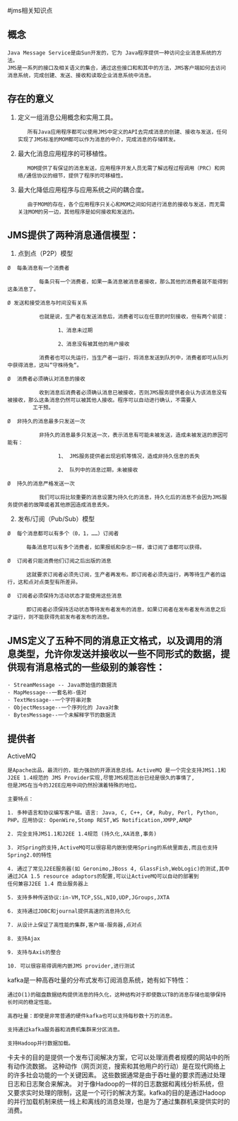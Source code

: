 #jms相关知识点
## 概念
	Java Message Service是由Sun开发的，它为 Java程序提供一种访问企业消息系统的方法。
	JMS是一系列的接口及相关语义的集合，通过这些接口和和其中的方法，JMS客户端如何去访问消息系统，完成创建、发送、接收和读取企业消息系统中消息。 
## 存在的意义
1. 定义一组消息公用概念和实用工具。
	
	      所有Java应用程序都可以使用JMS中定义的API去完成消息的创建、接收与发送，任何实现了JMS标准的MOM都可以作为消息的中介，完成消息的存储转发。
2. 最大化消息应用程序的可移植性。

	      MOM提供了有保证的消息发送，应用程序开发人员无需了解远程过程调用（PRC）和网络/通信协议的细节，提供了程序的可移植性。
3. 最大化降低应用程序与应用系统之间的耦合度。

	      由于MOM的存在，各个应用程序只关心和MOM之间如何进行消息的接收与发送，而无需关注MOM的另一边，其他程序是如何接收和发送的。
## JMS提供了两种消息通信模型：

   1.  点到点（P2P）模型
   
	Ø  每条消息有一个消费者
		
		      每条只有一个消费者，如果一条消息被消息者接收，那么其他的消费者就不能得到这条消息了。
		
	Ø 发送和接受消息与时间没有关系
		
		      也就是说，生产者在发送消息后，消费者可以在任意的时刻接收，但有两个前提：
		
		            1、消息未过期
		
		            2、消息没有被其他的用户接收
		
		      消费者也可以先运行，当生产者一运行，将消息发送到队列中，消费者即可从队列中获得消息，这叫“守株待兔“。
		
	Ø  消费者必须确认对消息的接收
		
		      收到消息后消费者必须确认消息已被接收，否则JMS服务提供者会认为该消息没有被接收，那么这条消息仍然可以被其他人接收。程序可以自动进行确认，不需要人
			工干预。
		
	Ø  非持久的消息最多只发送一次
		
		      非持久的消息最多只发送一次，表示消息有可能未被发送，造成未被发送的原因可能有：
		
		            1、 JMS服务提供者出现宕机等情况，造成非持久信息的丢失
		
		            2、 队列中的消息过期，未被接收
		
	Ø  持久的消息严格发送一次
		
		      我们可以将比较重要的消息设置为持久化的消息，持久化后的消息不会因为JMS服务提供者的故障或者其他原因造成消息丢失。

   2.  发布/订阅（Pub/Sub）模型
	
	Ø  每个消息都可以有多个（0，1，……）订阅者
	
	      每条消息可以有多个消费者，如果报纸和杂志一样，谁订阅了谁都可以获得。
	
	Ø  订阅者只能消费他们订阅之后出版的消息
	
	      这就要求订阅者必须先订阅，生产者再发布。即订阅者必须先运行，再等待生产者的运行，这和点对点类型有所差异。
	
	Ø  订阅者必须保持为活动状态才能使用这些消息
	
	      即订阅者必须保持活动状态等待发布者发布的消息，如果订阅者在发布者发布消息之后才运行，则不能获得先前发布者发布的消息。


## JMS定义了五种不同的消息正文格式，以及调用的消息类型，允许你发送并接收以一些不同形式的数据，提供现有消息格式的一些级别的兼容性：

	· StreamMessage -- Java原始值的数据流
	· MapMessage--一套名称-值对
	· TextMessage--一个字符串对象
	· ObjectMessage--一个序列化的 Java对象
	· BytesMessage--一个未解释字节的数据流

## 提供者
ActiveMQ 

	是Apache出品，最流行的，能力强劲的开源消息总线。ActiveMQ 是一个完全支持JMS1.1和J2EE 1.4规范的 JMS Provider实现,尽管JMS规范出台已经是很久的事情了,
	但是JMS在当今的J2EE应用中间仍然扮演着特殊的地位。

	主要特点：
	
	1. 多种语言和协议编写客户端。语言: Java, C, C++, C#, Ruby, Perl, Python, PHP。应用协议: OpenWire,Stomp REST,WS Notification,XMPP,AMQP
	
	2. 完全支持JMS1.1和J2EE 1.4规范 (持久化,XA消息,事务)
	
	3. 对Spring的支持,ActiveMQ可以很容易内嵌到使用Spring的系统里面去,而且也支持Spring2.0的特性
	
	4. 通过了常见J2EE服务器(如 Geronimo,JBoss 4, GlassFish,WebLogic)的测试,其中通过JCA 1.5 resource adaptors的配置,可以让ActiveMQ可以自动的部署到
	任何兼容J2EE 1.4 商业服务器上
	
	5. 支持多种传送协议:in-VM,TCP,SSL,NIO,UDP,JGroups,JXTA
	
	6. 支持通过JDBC和journal提供高速的消息持久化
	
	7. 从设计上保证了高性能的集群,客户端-服务器,点对点
	
	8. 支持Ajax
	
	9. 支持与Axis的整合

	10. 可以很容易得调用内嵌JMS provider,进行测试

kafka是一种高吞吐量的分布式发布订阅消息系统，她有如下特性：

    通过O(1)的磁盘数据结构提供消息的持久化，这种结构对于即使数以TB的消息存储也能够保持长时间的稳定性能。

    高吞吐量：即使是非常普通的硬件kafka也可以支持每秒数十万的消息。

    支持通过kafka服务器和消费机集群来分区消息。

    支持Hadoop并行数据加载。


卡夫卡的目的是提供一个发布订阅解决方案，它可以处理消费者规模的网站中的所有动作流数据。 这种动作（网页浏览，搜索和其他用户的行动）是在现代网络上的许多社会功能的一个关键因素。 这些数据通常是由于吞吐量的要求而通过处理日志和日志聚合来解决。 对于像Hadoop的一样的日志数据和离线分析系统，但又要求实时处理的限制，这是一个可行的解决方案。kafka的目的是通过Hadoop的并行加载机制来统一线上和离线的消息处理，也是为了通过集群机来提供实时的消费。 